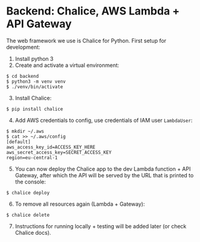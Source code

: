 # Backend: Chalice, AWS Lambda + API Gateway

The web framework we use is Chalice for Python. First setup for development:

1. Install python 3
2. Create and activate a virtual environment:
```
$ cd backend
$ python3 -m venv venv
$ ./venv/bin/activate
```
3. Install Chalice:
```
$ pip install chalice
```
4. Add AWS credentials to config, use credentials of IAM user `LambdaUser`:
```
$ mkdir ~/.aws
$ cat >> ~/.aws/config
[default]
aws_access_key_id=ACCESS_KEY_HERE
aws_secret_access_key=SECRET_ACCESS_KEY
region=eu-central-1
```
5. You can now deploy the Chalice app to the dev Lambda function + API Gateway, after which the API will be served by the URL that is printed to the console:
```
$ chalice deploy
```
6. To remove all resources again (Lambda + Gateway):
```
$ chalice delete
```
7. Instructions for running locally + testing will be added later (or check Chalice docs).